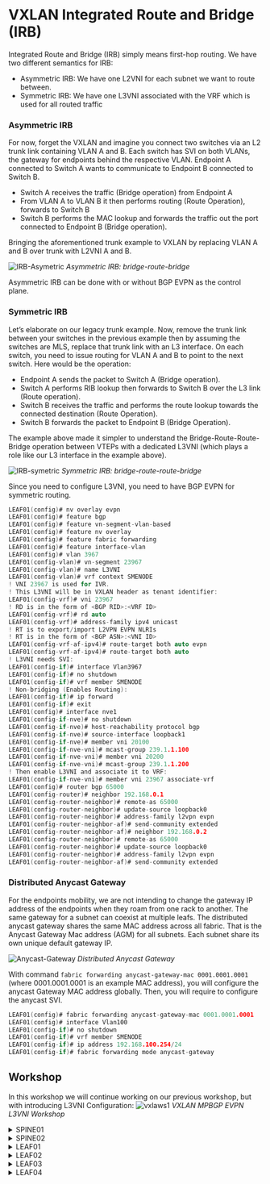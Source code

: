 # VXLAN Integrated Route and Bridge (IRB)
Integrated Route and Bridge (IRB) simply means first-hop routing. We have two different semantics for IRB:
  * Asymmetric IRB: We have one L2VNI for each subnet we want to route between.
  * Symmetric IRB: We have one L3VNI associated with the VRF which is used for all routed traffic

### Asymmetric IRB

For now, forget the VXLAN and imagine you connect two switches via an L2 trunk link containing VLAN A and B. Each switch has SVI on both VLANs, the gateway for endpoints behind the respective VLAN. Endpoint A connected to Switch A wants to communicate to Endpoint B connected to Switch B.

  * Switch A receives the traffic (Bridge operation) from Endpoint A
  * From VLAN A to VLAN B it then performs routing (Route Operation), forwards to Switch B
  * Switch B performs the MAC lookup and forwards the traffic out the port connected to Endpoint B (Bridge operation).

Bringing the aforementioned trunk example to VXLAN by replacing VLAN A and B over trunk with L2VNI A and B.

![IRB-Asymetric](https://user-images.githubusercontent.com/31813625/232263971-dd1393a5-f7df-4e33-b3eb-bb9f505a2ae5.svg)
*Asymmetric IRB: bridge-route-bridge*

Asymmetric IRB can be done with or without BGP EVPN as the control plane.

### Symmetric IRB
Let’s elaborate on our legacy trunk example. Now, remove the trunk link between your switches in the previous example then by assuming the switches are MLS, replace that trunk link with an L3 interface. On each switch, you need to issue routing for VLAN A and B to point to the next switch. Here would be the operation:

  * Endpoint A sends the packet to Switch A (Bridge operation).
  * Switch A performs RIB lookup then forwards to Switch B over the L3 link (Route operation).
  * Switch B receives the traffic and performs the route lookup towards the connected destination (Route Operation).
  * Switch B forwards the packet to Endpoint B (Bridge Operation).

The example above made it simpler to understand the Bridge-Route-Route-Bridge operation between VTEPs with a dedicated L3VNI (which plays a role like our L3 interface in the example above).

![IRB-symetric](https://user-images.githubusercontent.com/31813625/232263975-7bf783ba-354b-43de-98e1-16c04ae611d6.svg)
*Symmetric IRB: bridge-route-route-bridge*

Since you need to configure L3VNI, you need to have BGP EVPN for symmetric routing.

```c
LEAF01(config)# nv overlay evpn
LEAF01(config)# feature bgp
LEAF01(config)# feature vn-segment-vlan-based
LEAF01(config)# feature nv overlay
LEAF01(config)# feature fabric forwarding
LEAF01(config)# feature interface-vlan
LEAF01(config)# vlan 3967
LEAF01(config-vlan)# vn-segment 23967
LEAF01(config-vlan)# name L3VNI
LEAF01(config-vlan)# vrf context SMENODE
! VNI 23967 is used for IVR.
! This L3VNI will be in VXLAN header as tenant identifier:
LEAF01(config-vrf)# vni 23967
! RD is in the form of <BGP RID>:<VRF ID>
LEAF01(config-vrf)# rd auto
LEAF01(config-vrf)# address-family ipv4 unicast
! RT is to export/import L2VPN EVPN NLRIs
! RT is in the form of <BGP ASN>:<VNI ID>
LEAF01(config-vrf-af-ipv4)# route-target both auto evpn
LEAF01(config-vrf-af-ipv4)# route-target both auto
! L3VNI needs SVI:
LEAF01(config-if)# interface Vlan3967
LEAF01(config-if)# no shutdown
LEAF01(config-if)# vrf member SMENODE
! Non-bridging (Enables Routing):
LEAF01(config-if)# ip forward
LEAF01(config-if)# exit
LEAF01(config)# interface nve1
LEAF01(config-if-nve)# no shutdown
LEAF01(config-if-nve)# host-reachability protocol bgp
LEAF01(config-if-nve)# source-interface loopback1
LEAF01(config-if-nve)# member vni 20100
LEAF01(config-if-nve-vni)# mcast-group 239.1.1.100
LEAF01(config-if-nve-vni)# member vni 20200
LEAF01(config-if-nve-vni)# mcast-group 239.1.1.200
! Then enable L3VNI and associate it to VRF:
LEAF01(config-if-nve-vni)# member vni 23967 associate-vrf
LEAF01(config)# router bgp 65000
LEAF01(config-router)# neighbor 192.168.0.1
LEAF01(config-router-neighbor)# remote-as 65000
LEAF01(config-router-neighbor)# update-source loopback0
LEAF01(config-router-neighbor)# address-family l2vpn evpn
LEAF01(config-router-neighbor-af)# send-community extended
LEAF01(config-router-neighbor-af)# neighbor 192.168.0.2
LEAF01(config-router-neighbor)# remote-as 65000
LEAF01(config-router-neighbor)# update-source loopback0
LEAF01(config-router-neighbor)# address-family l2vpn evpn
LEAF01(config-router-neighbor-af)# send-community extended
```

### Distributed Anycast Gateway
For the endpoints mobility, we are not intending to change the gateway IP address of the endpoints when they roam from one rack to another. The same gateway for a subnet can coexist at multiple leafs. The distributed anycast gateway shares the same MAC address across all fabric. That is the Anycast Gateway Mac address (AGM) for all subnets. Each subnet share its own unique default gateway IP.

![Anycast-Gateway](https://user-images.githubusercontent.com/31813625/232264079-036d9432-7e9e-40a6-8ee4-5120aff638be.svg)
*Distributed Anycast Gateway*

With command `fabric forwarding anycast-gateway-mac 0001.0001.0001` (where 0001.0001.0001 is an example MAC address), you will configure the anycast Gateway MAC address globally. Then, you will require to configure the anycast SVI.

```c
LEAF01(config)# fabric forwarding anycast-gateway-mac 0001.0001.0001
LEAF01(config)# interface Vlan100
LEAF01(config-if)# no shutdown
LEAF01(config-if)# vrf member SMENODE
LEAF01(config-if)# ip address 192.168.100.254/24
LEAF01(config-if)# fabric forwarding mode anycast-gateway
```

## Workshop
In this workshop we will continue working on our previous workshop, but with introducing L3VNI Configuration:
![vxlaws1](https://user-images.githubusercontent.com/31813625/232261114-774992f1-bed8-4042-b95a-5de440b84077.jpg)
*VXLAN MPBGP EVPN L3VNI Workshop*

<details>
 
<summary>SPINE01</summary>

```elixir
hostname SPINE01

nv overlay evpn
feature bgp
feature pim
feature isis

ip pim rp-address 192.168.0.254
ip pim anycast-rp 192.168.0.254 192.168.0.1
ip pim anycast-rp 192.168.0.254 192.168.0.2

interface Ethernet1/1
  description FABRIC
  medium p2p
  ip unnumbered loopback0
  ip router isis UNDERLAY
  ip pim sparse-mode
  no shutdown

interface Ethernet1/2
  description FABRIC
  medium p2p
  ip unnumbered loopback0
  ip router isis UNDERLAY
  ip pim sparse-mode
  no shutdown

interface Ethernet1/3
  description FABRIC
  medium p2p
  ip unnumbered loopback0
  ip router isis UNDERLAY
  ip pim sparse-mode
  no shutdown

interface Ethernet1/4
  description FABRIC
  medium p2p
  ip unnumbered loopback0
  ip router isis UNDERLAY
  ip pim sparse-mode
  no shutdown

interface loopback0
  ip address 192.168.0.1/32
  ip router isis UNDERLAY
  ip pim sparse-mode

interface loopback254
  ip address 192.168.0.254/32
  ip router isis UNDERLAY
  ip pim sparse-mode

router isis UNDERLAY
  net 49.0000.0000.0001.00
  is-type level-2
router bgp 65000
  template peer-policy RR_PEER_POLICY
    send-community extended
    route-reflector-client
  template peer-session RR_PEER_SESSION
    remote-as 65000
    update-source loopback0
  neighbor 192.168.1.1
    inherit peer-session RR_PEER_SESSION
    address-family l2vpn evpn
      inherit peer-policy RR_PEER_POLICY 1
  neighbor 192.168.1.2
    inherit peer-session RR_PEER_SESSION
    address-family l2vpn evpn
      inherit peer-policy RR_PEER_POLICY 1
  neighbor 192.168.1.3
    inherit peer-session RR_PEER_SESSION
    address-family l2vpn evpn
      inherit peer-policy RR_PEER_POLICY 1
  neighbor 192.168.1.4
    inherit peer-session RR_PEER_SESSION
    address-family l2vpn evpn
      inherit peer-policy RR_PEER_POLICY 1
```
</details>

<details>

<summary>SPINE02</summary>

```elixir
hostname SPINE02

nv overlay evpn
feature bgp
feature pim
feature isis

ip pim rp-address 192.168.0.254
ip pim anycast-rp 192.168.0.254 192.168.0.1
ip pim anycast-rp 192.168.0.254 192.168.0.2

interface Ethernet1/1
  description FABRIC
  medium p2p
  ip unnumbered loopback0
  ip router isis UNDERLAY
  ip pim sparse-mode
  no shutdown

interface Ethernet1/2
  description FABRIC
  medium p2p
  ip unnumbered loopback0
  ip router isis UNDERLAY
  ip pim sparse-mode
  no shutdown

interface Ethernet1/3
  description FABRIC
  medium p2p
  ip unnumbered loopback0
  ip router isis UNDERLAY
  ip pim sparse-mode
  no shutdown

interface Ethernet1/4
  description FABRIC
  medium p2p
  ip unnumbered loopback0
  ip router isis UNDERLAY
  ip pim sparse-mode
  no shutdown

interface loopback0
  ip address 192.168.0.2/32
  ip router isis UNDERLAY
  ip pim sparse-mode

interface loopback254
  ip address 192.168.0.254/32
  ip router isis UNDERLAY
  ip pim sparse-mode

router isis UNDERLAY
  net 49.0000.0000.0002.00
  is-type level-2
router bgp 65000
  template peer-policy RR_PEER_POLICY
    send-community extended
    route-reflector-client
  template peer-session RR_PEER_SESSION
    remote-as 65000
    update-source loopback0
  neighbor 192.168.1.1
    inherit peer-session RR_PEER_SESSION
    address-family l2vpn evpn
      inherit peer-policy RR_PEER_POLICY 1
  neighbor 192.168.1.2
    inherit peer-session RR_PEER_SESSION
    address-family l2vpn evpn
      inherit peer-policy RR_PEER_POLICY 1
  neighbor 192.168.1.3
    inherit peer-session RR_PEER_SESSION
    address-family l2vpn evpn
      inherit peer-policy RR_PEER_POLICY 1
  neighbor 192.168.1.4
    inherit peer-session RR_PEER_SESSION
    address-family l2vpn evpn
      inherit peer-policy RR_PEER_POLICY 1
```
</details>

<details>

<summary>LEAF01</summary>
 
```elixir
hostname LEAF01
!
nv overlay evpn
feature bgp
feature fabric forwarding
feature interface-vlan
feature pim
feature isis
feature vn-segment-vlan-based
feature nv overlay

ip pim rp-address 192.168.0.254

fabric forwarding anycast-gateway-mac 0001.0001.0001
!
vlan 100,200,3967
!
vlan 100
  vn-segment 20100
vlan 200
  vn-segment 20200
vlan 3967
  vn-segment 23967
  name L3VNI
!
vrf context SMENODE
  vni 23967
  rd auto
  address-family ipv4 unicast
    route-target both auto evpn 
    !generate route into L2VPN EVPN table
    route-target both auto 
    !route within IPv4 unicast BGP table
    !Traffic leaves the fabric
    !If ASR wantes to come into the fabric needs to know where the VLAN is
!
interface Vlan100
  no shutdown
  vrf member SMENODE
  ip address 192.168.100.254/24
  fabric forwarding mode anycast-gateway

interface Vlan200
  no shutdown
  vrf member SMENODE
  ip address 192.168.200.254/24
  fabric forwarding mode anycast-gateway

interface Vlan3967
  no shutdown
  vrf member SMENODE
  ip forward
!
interface nve1
  no shutdown
  host-reachability protocol bgp
  source-interface loopback1
  member vni 20100
    mcast-group 239.1.1.100
  member vni 20200
    mcast-group 239.1.1.200
  member vni 23967 associate-vrf

interface Ethernet1/1
  description FABRIC
  no switchport
  medium p2p
  ip unnumbered loopback0
  ip router isis UNDERLAY
  ip pim sparse-mode
  no shutdown

interface Ethernet1/2
  description FABRIC
  no switchport
  medium p2p
  ip unnumbered loopback0
  ip router isis UNDERLAY
  ip pim sparse-mode
  no shutdown

interface Ethernet1/41
  switchport access vlan 100
  spanning-tree port type edge
interface Ethernet1/42
  switchport access vlan 200
  spanning-tree port type edge

interface loopback0
  ip address 192.168.1.1/32
  ip router isis UNDERLAY
  ip pim sparse-mode

interface loopback1
  description NVE
  ip address 192.168.250.1/32
  ip router isis UNDERLAY
  ip pim sparse-mode

router isis UNDERLAY
  net 49.0000.0000.1001.00
  is-type level-2 
!
router bgp 65000
  neighbor 192.168.0.1
    remote-as 65000
    update-source loopback0
    address-family l2vpn evpn
      send-community extended
  neighbor 192.168.0.2
    remote-as 65000
    update-source loopback0
    address-family l2vpn evpn
      send-community extended
!
! The following is to advertise the L2VNI...
! ...within the BGP EVPN address family.
! Note that vrf is for L3VNI; evpn is for L2VNI
evpn
  vni 20100 l2
    rd auto
    route-target both auto
  vni 20200 l2
    rd auto
    route-target both auto
```

</details>

<details>

<summary>LEAF02</summary>

```elixir
hostname LEAF02
!
nv overlay evpn
feature bgp
feature fabric forwarding
feature interface-vlan
feature pim
feature isis
feature vn-segment-vlan-based
feature nv overlay

ip pim rp-address 192.168.0.254

fabric forwarding anycast-gateway-mac 0001.0001.0001
!
vlan 100,200,3967
!
vlan 100
  vn-segment 20100
vlan 200
  vn-segment 20200
vlan 3967
  vn-segment 23967
  name L3VNI
!
vrf context SMENODE
  vni 23967
  rd auto
  address-family ipv4 unicast
    route-target both auto evpn
    !generate route into L2VPN EVPN table
    route-target both auto
    !route within IPv4 unicast BGP table
    !Traffic leaves the fabric  
    !If ASR wantes to come into the fabric needs to know where the VLAN is
!
interface Vlan100
  no shutdown
  vrf member SMENODE
  ip address 192.168.100.254/24
  fabric forwarding mode anycast-gateway

interface Vlan200
  no shutdown
  vrf member SMENODE
  ip address 192.168.200.254/24
  fabric forwarding mode anycast-gateway

interface Vlan3967
  no shutdown
  vrf member SMENODE
  ip forward
!
interface nve1
  no shutdown
  host-reachability protocol bgp
  source-interface loopback1
  member vni 20100
    mcast-group 239.1.1.100
  member vni 20200
    mcast-group 239.1.1.200
  member vni 23967 associate-vrf

interface Ethernet1/1
  description FABRIC
  no switchport
  medium p2p
  ip unnumbered loopback0
  ip router isis UNDERLAY
  ip pim sparse-mode
  no shutdown

interface Ethernet1/2
  description FABRIC
  no switchport
  medium p2p
  ip unnumbered loopback0
  ip router isis UNDERLAY
  ip pim sparse-mode
  no shutdown

interface Ethernet1/41
  switchport access vlan 100
  spanning-tree port type edge
interface Ethernet1/42
  switchport access vlan 200
  spanning-tree port type edge

interface loopback0
  ip address 192.168.1.2/32
  ip router isis UNDERLAY
  ip pim sparse-mode

interface loopback1
  description NVE
  ip address 192.168.250.2/32
  ip router isis UNDERLAY
  ip pim sparse-mode

router isis UNDERLAY
  net 49.0000.0000.1002.00
  is-type level-2 
!
router bgp 65000
  neighbor 192.168.0.1
    remote-as 65000
    update-source loopback0
    address-family l2vpn evpn
      send-community extended
  neighbor 192.168.0.2
    remote-as 65000
    update-source loopback0
    address-family l2vpn evpn
      send-community extended
!
! The following is to advertise the L2VNI...
! ...within the BGP EVPN address family.
! Note that vrf is for L3VNI; evpn is for L2VNI
evpn
  vni 20100 l2
    rd auto
    route-target both auto
  vni 20200 l2
    rd auto
    route-target both auto
```
</details>

<details>

<summary>LEAF03</summary>

```elixir
hostname LEAF03
!
nv overlay evpn
feature bgp
feature fabric forwarding
feature interface-vlan
feature pim
feature isis
feature vn-segment-vlan-based
feature nv overlay

ip pim rp-address 192.168.0.254

fabric forwarding anycast-gateway-mac 0001.0001.0001
!
vlan 100,200,3967
!
vlan 100
  vn-segment 20100
vlan 200
  vn-segment 20200
vlan 3967
  vn-segment 23967
  name L3VNI
!
vrf context SMENODE
  vni 23967
  rd auto
  address-family ipv4 unicast
    route-target both auto evpn 
    !generate route into L2VPN EVPN table
    route-target both auto 
    !route within IPv4 unicast BGP table
    !Traffic leaves the fabric
    !If ASR wantes to come into the fabric needs to know where the VLAN is
!
interface Vlan100
  no shutdown
  vrf member SMENODE
  ip address 192.168.100.254/24
  fabric forwarding mode anycast-gateway

interface Vlan200
  no shutdown
  vrf member SMENODE
  ip address 192.168.200.254/24
  fabric forwarding mode anycast-gateway

interface Vlan3967
  no shutdown
  vrf member SMENODE
  ip forward
!
interface nve1
  no shutdown
  host-reachability protocol bgp
  source-interface loopback1
  member vni 20100
    mcast-group 239.1.1.100
  member vni 20200
    mcast-group 239.1.1.200
  member vni 23967 associate-vrf

interface Ethernet1/1
  description FABRIC
  no switchport
  medium p2p
  ip unnumbered loopback0
  ip router isis UNDERLAY
  ip pim sparse-mode
  no shutdown

interface Ethernet1/2
  description FABRIC
  no switchport
  medium p2p
  ip unnumbered loopback0
  ip router isis UNDERLAY
  ip pim sparse-mode
  no shutdown

interface Ethernet1/41
  switchport access vlan 100
  spanning-tree port type edge
interface Ethernet1/42
  switchport access vlan 200
  spanning-tree port type edge

interface loopback0
  ip address 192.168.1.3/32
  ip router isis UNDERLAY
  ip pim sparse-mode

interface loopback1
  description NVE
  ip address 192.168.250.3/32
  ip router isis UNDERLAY
  ip pim sparse-mode

router isis UNDERLAY
  net 49.0000.0000.1003.00
  is-type level-2 
!
router bgp 65000
  neighbor 192.168.0.1
    remote-as 65000
    update-source loopback0
    address-family l2vpn evpn
      send-community extended
  neighbor 192.168.0.2
    remote-as 65000
    update-source loopback0
    address-family l2vpn evpn
      send-community extended
!
! The following is to advertise the L2VNI...
! ...within the BGP EVPN address family.
! Note that vrf is for L3VNI; evpn is for L2VNI
evpn
  vni 20100 l2
    rd auto
    route-target both auto
  vni 20200 l2
    rd auto
    route-target both auto
```
</details>

<details>

<summary>LEAF04</summary>

```elixir
hostname LEAF04
!
nv overlay evpn
feature bgp
feature fabric forwarding
feature interface-vlan
feature pim
feature isis
feature vn-segment-vlan-based
feature nv overlay

ip pim rp-address 192.168.0.254

fabric forwarding anycast-gateway-mac 0001.0001.0001
!
vlan 100,200,3967
!
vlan 100
  vn-segment 20100
vlan 200
  vn-segment 20200
vlan 3967
  vn-segment 23967
  name L3VNI
!
vrf context SMENODE
  vni 23967
  rd auto
  address-family ipv4 unicast
    route-target both auto evpn 
    !generate route into L2VPN EVPN table
    route-target both auto 
    !route within IPv4 unicast BGP table
    !Traffic leaves the fabric
    !If ASR wantes to come into the fabric needs to know where the VLAN is
!
interface Vlan100
  no shutdown
  vrf member SMENODE
  ip address 192.168.100.254/24
  fabric forwarding mode anycast-gateway

interface Vlan200
  no shutdown
  vrf member SMENODE
  ip address 192.168.200.254/24
  fabric forwarding mode anycast-gateway

interface Vlan3967
  no shutdown
  vrf member SMENODE
  ip forward
!
interface nve1
  no shutdown
  host-reachability protocol bgp
  source-interface loopback1
  member vni 20100
    mcast-group 239.1.1.100
  member vni 20200
    mcast-group 239.1.1.200
  member vni 23967 associate-vrf

interface Ethernet1/1
  description FABRIC
  no switchport
  medium p2p
  ip unnumbered loopback0
  ip router isis UNDERLAY
  ip pim sparse-mode
  no shutdown

interface Ethernet1/2
  description FABRIC
  no switchport
  medium p2p
  ip unnumbered loopback0
  ip router isis UNDERLAY
  ip pim sparse-mode
  no shutdown

interface Ethernet1/41
  switchport access vlan 100
  spanning-tree port type edge
interface Ethernet1/42
  switchport access vlan 200
  spanning-tree port type edge

interface loopback0
  ip address 192.168.1.4/32
  ip router isis UNDERLAY
  ip pim sparse-mode

interface loopback1
  description NVE
  ip address 192.168.250.4/32
  ip router isis UNDERLAY
  ip pim sparse-mode

router isis UNDERLAY
  net 49.0000.0000.1004.00
  is-type level-2 
!
router bgp 65000
  neighbor 192.168.0.1
    remote-as 65000
    update-source loopback0
    address-family l2vpn evpn
      send-community extended
  neighbor 192.168.0.2
    remote-as 65000
    update-source loopback0
    address-family l2vpn evpn
      send-community extended
!
! The following is to advertise the L2VNI...
! ...within the BGP EVPN address family.
! Note that vrf is for L3VNI; evpn is for L2VNI
evpn
  vni 20100 l2
    rd auto
    route-target both auto
  vni 20200 l2
    rd auto
    route-target both auto
```
</details>
